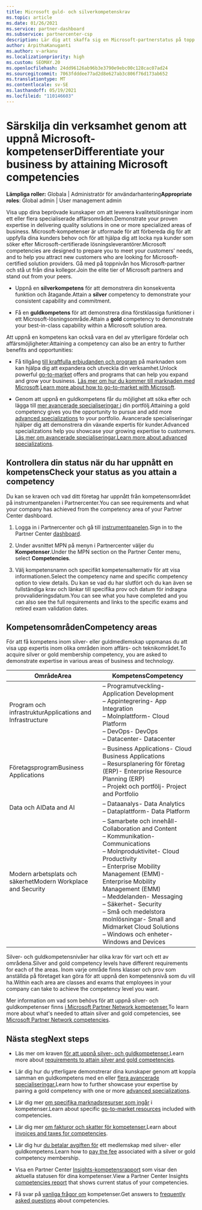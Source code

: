 ```yaml
---
title: Microsoft guld- och silverkompetenskrav
ms.topic: article
ms.date: 01/26/2021
ms.service: partner-dashboard
ms.subservice: partnercenter-csp
description: Lär dig att skaffa sig en Microsoft-partnerstatus på topp och locka nya kunder genom att uppfylla kompetenskraven för att tjäna guld- och silvermedlemskapsnivåer.
author: ArpithaKanuganti
ms.author: v-arkanu
ms.localizationpriority: high
ms.custom: SEOMAY.20
ms.openlocfilehash: 24dd96126ab96b3e3790e9ebc00c128cac07ad24
ms.sourcegitcommit: 7063fdddee77ad2d8e627ab3c806f76d173ab652
ms.translationtype: MT
ms.contentlocale: sv-SE
ms.lasthandoff: 05/19/2021
ms.locfileid: "110146603"
---
```

# <a name="differentiate-your-business-by-attaining-microsoft-competencies"></a><span data-ttu-id="51c8d-103">Särskilja din verksamhet genom att uppnå Microsoft-kompetenser</span><span class="sxs-lookup"><span data-stu-id="51c8d-103">Differentiate your business by attaining Microsoft competencies</span></span>

<span data-ttu-id="51c8d-104">**Lämpliga roller:** Globala | Administratör för användarhantering</span><span class="sxs-lookup"><span data-stu-id="51c8d-104">**Appropriate roles**: Global admin | User management admin</span></span>

<span data-ttu-id="51c8d-105">Visa upp dina beprövade kunskaper om att leverera kvalitetslösningar inom ett eller flera specialiserade affärsområden.</span><span class="sxs-lookup"><span data-stu-id="51c8d-105">Demonstrate your proven expertise in delivering quality solutions in one or more specialized areas of business.</span></span> <span data-ttu-id="51c8d-106">Microsoft-kompetenser är utformade för att förbereda dig för att uppfylla dina kunders behov och för att hjälpa dig att locka nya kunder som söker efter Microsoft-certifierade lösningsleverantörer.</span><span class="sxs-lookup"><span data-stu-id="51c8d-106">Microsoft competencies are designed to prepare you to meet your customers' needs, and to help you attract new customers who are looking for Microsoft-certified solution providers.</span></span> <span data-ttu-id="51c8d-107">Gå med på toppnivån hos Microsoft-partner och stå ut från dina kollegor.</span><span class="sxs-lookup"><span data-stu-id="51c8d-107">Join the elite tier of Microsoft partners and stand out from your peers.</span></span>

- <span data-ttu-id="51c8d-108">Uppnå en **silverkompetens** för att demonstrera din konsekventa funktion och åtagande.</span><span class="sxs-lookup"><span data-stu-id="51c8d-108">Attain a **silver** competency to demonstrate your consistent capability and commitment.</span></span>

- <span data-ttu-id="51c8d-109">Få en **guldkompetens** för att demonstrera dina förstklassiga funktioner i ett Microsoft-lösningsområde.</span><span class="sxs-lookup"><span data-stu-id="51c8d-109">Attain a **gold** competency to demonstrate your best-in-class capability within a Microsoft solution area.</span></span>

<span data-ttu-id="51c8d-110">Att uppnå en kompetens kan också vara en del av ytterligare fördelar och affärsmöjligheter:</span><span class="sxs-lookup"><span data-stu-id="51c8d-110">Attaining a competency can also be an entry to further benefits and opportunities:</span></span>

- <span data-ttu-id="51c8d-111">Få tillgång [till kraftfulla erbjudanden och program](mpn-learn-about-go-to-market-benefits.md) på marknaden som kan hjälpa dig att expandera och utveckla din verksamhet.</span><span class="sxs-lookup"><span data-stu-id="51c8d-111">Unlock powerful [go-to-market](mpn-learn-about-go-to-market-benefits.md) offers and programs that can help you expand and grow your business.</span></span> <span data-ttu-id="51c8d-112">[Läs mer om hur du kommer till marknaden med Microsoft](https://partner.microsoft.com/solutions/go-to-market).</span><span class="sxs-lookup"><span data-stu-id="51c8d-112">[Learn more about how to go-to-market with Microsoft](https://partner.microsoft.com/solutions/go-to-market).</span></span>

- <span data-ttu-id="51c8d-113">Genom att uppnå en guldkompetens får du möjlighet att söka efter och lägga till [mer avancerade specialiseringar i](advanced-specializations.md) din portfölj.</span><span class="sxs-lookup"><span data-stu-id="51c8d-113">Attaining a gold competency gives you the opportunity to pursue and add more [advanced specializations](advanced-specializations.md) to your portfolio.</span></span> <span data-ttu-id="51c8d-114">Avancerade specialiseringar hjälper dig att demonstrera din växande expertis för kunder.</span><span class="sxs-lookup"><span data-stu-id="51c8d-114">Advanced specializations help you showcase your growing expertise to customers.</span></span> <span data-ttu-id="51c8d-115">[Läs mer om avancerade specialiseringar.](https://partner.microsoft.com/membership/advanced-specialization)</span><span class="sxs-lookup"><span data-stu-id="51c8d-115">[Learn more about advanced specializations](https://partner.microsoft.com/membership/advanced-specialization).</span></span>

## <a name="check-your-status-as-you-attain-a-competency"></a><span data-ttu-id="51c8d-116">Kontrollera din status när du har uppnått en kompetens</span><span class="sxs-lookup"><span data-stu-id="51c8d-116">Check your status as you attain a competency</span></span>

<span data-ttu-id="51c8d-117">Du kan se kraven och vad ditt företag har uppnått från kompetensområdet på instrumentpanelen i Partnercenter.</span><span class="sxs-lookup"><span data-stu-id="51c8d-117">You can see requirements and what your company has achieved from the competency area of your Partner Center dashboard.</span></span>

1. <span data-ttu-id="51c8d-118">Logga in i Partnercenter och gå till [instrumentpanelen](https://partner.microsoft.com/dashboard/home).</span><span class="sxs-lookup"><span data-stu-id="51c8d-118">Sign in to the Partner Center [dashboard](https://partner.microsoft.com/dashboard/home).</span></span>

2. <span data-ttu-id="51c8d-119">Under avsnittet MPN på menyn i Partnercenter väljer du **Kompetenser**.</span><span class="sxs-lookup"><span data-stu-id="51c8d-119">Under the MPN section on the Partner Center menu, select **Competencies**.</span></span>

3. <span data-ttu-id="51c8d-120">Välj kompetensnamn och specifikt kompetensalternativ för att visa informationen.</span><span class="sxs-lookup"><span data-stu-id="51c8d-120">Select the competency name and specific competency option to view details.</span></span> <span data-ttu-id="51c8d-121">Du kan se vad du har slutfört och du kan även se fullständiga krav och länkar till specifika prov och datum för indragna provvalideringsdatum.</span><span class="sxs-lookup"><span data-stu-id="51c8d-121">You can see what you have completed and you can also see the full requirements and links to the specific exams and retired exam validation dates.</span></span>

## <a name="competency-areas"></a><span data-ttu-id="51c8d-122">Kompetensområden</span><span class="sxs-lookup"><span data-stu-id="51c8d-122">Competency areas</span></span>

<span data-ttu-id="51c8d-123">För att få kompetens inom silver- eller guldmedlemskap uppmanas du att visa upp expertis inom olika områden inom affärs- och teknikområdet.</span><span class="sxs-lookup"><span data-stu-id="51c8d-123">To acquire silver or gold membership competency, you are asked to demonstrate expertise in various areas of business and technology.</span></span>

|<span data-ttu-id="51c8d-124">**Område**</span><span class="sxs-lookup"><span data-stu-id="51c8d-124">**Area**</span></span>            |<span data-ttu-id="51c8d-125">**Kompetens**</span><span class="sxs-lookup"><span data-stu-id="51c8d-125">**Competency**</span></span>                    |
|--------------------|--------------------------------|
|<span data-ttu-id="51c8d-126">Program och infrastruktur</span><span class="sxs-lookup"><span data-stu-id="51c8d-126">Applications and Infrastructure</span></span>| <span data-ttu-id="51c8d-127">– Programutveckling</span><span class="sxs-lookup"><span data-stu-id="51c8d-127">- Application Development</span></span><br/> <span data-ttu-id="51c8d-128">– Appintegrering</span><span class="sxs-lookup"><span data-stu-id="51c8d-128">- App Integration</span></span><br/> <span data-ttu-id="51c8d-129">– Molnplattform</span><span class="sxs-lookup"><span data-stu-id="51c8d-129">- Cloud Platform</span></span><br/> <span data-ttu-id="51c8d-130">– DevOps</span><span class="sxs-lookup"><span data-stu-id="51c8d-130">- DevOps</span></span><br/> <span data-ttu-id="51c8d-131">– Datacenter</span><span class="sxs-lookup"><span data-stu-id="51c8d-131">- Datacenter</span></span> |
|<span data-ttu-id="51c8d-132">Företagsprogram</span><span class="sxs-lookup"><span data-stu-id="51c8d-132">Business Applications</span></span> | <span data-ttu-id="51c8d-133">– Business Applications</span><span class="sxs-lookup"><span data-stu-id="51c8d-133">- Cloud Business Applications</span></span></br> <span data-ttu-id="51c8d-134">– Resursplanering för företag (ERP)</span><span class="sxs-lookup"><span data-stu-id="51c8d-134">- Enterprise Resource Planning (ERP)</span></span></br> <span data-ttu-id="51c8d-135">– Projekt och portfölj</span><span class="sxs-lookup"><span data-stu-id="51c8d-135">- Project and Portfolio</span></span> |
|<span data-ttu-id="51c8d-136">Data och AI</span><span class="sxs-lookup"><span data-stu-id="51c8d-136">Data and AI</span></span>| <span data-ttu-id="51c8d-137">– Dataanalys</span><span class="sxs-lookup"><span data-stu-id="51c8d-137">- Data Analytics</span></span><br/> <span data-ttu-id="51c8d-138">– Dataplattform</span><span class="sxs-lookup"><span data-stu-id="51c8d-138">- Data Platform</span></span> |
|<span data-ttu-id="51c8d-139">Modern arbetsplats och säkerhet</span><span class="sxs-lookup"><span data-stu-id="51c8d-139">Modern Workplace and Security</span></span> | <span data-ttu-id="51c8d-140">– Samarbete och innehåll</span><span class="sxs-lookup"><span data-stu-id="51c8d-140">- Collaboration and Content</span></span><br/> <span data-ttu-id="51c8d-141">– Kommunikation</span><span class="sxs-lookup"><span data-stu-id="51c8d-141">- Communications</span></span><br/> <span data-ttu-id="51c8d-142">– Molnproduktivitet</span><span class="sxs-lookup"><span data-stu-id="51c8d-142">- Cloud Productivity</span></span><br/> <span data-ttu-id="51c8d-143">– Enterprise Mobility Management (EMM)</span><span class="sxs-lookup"><span data-stu-id="51c8d-143">- Enterprise Mobility Management (EMM)</span></span><br/> <span data-ttu-id="51c8d-144">– Meddelanden</span><span class="sxs-lookup"><span data-stu-id="51c8d-144">- Messaging</span></span><br/> <span data-ttu-id="51c8d-145">– Säkerhet</span><span class="sxs-lookup"><span data-stu-id="51c8d-145">- Security</span></span><br/> <span data-ttu-id="51c8d-146">– Små och medelstora molnlösningar</span><span class="sxs-lookup"><span data-stu-id="51c8d-146">- Small and Midmarket Cloud Solutions</span></span><br/> <span data-ttu-id="51c8d-147">– Windows och enheter</span><span class="sxs-lookup"><span data-stu-id="51c8d-147">- Windows and Devices</span></span> |

<span data-ttu-id="51c8d-148">Silver- och guldkompetensnivåer har olika krav för vart och ett av områdena.</span><span class="sxs-lookup"><span data-stu-id="51c8d-148">Silver and gold competency levels have different requirements for each of the areas.</span></span> <span data-ttu-id="51c8d-149">Inom varje område finns klasser och prov som anställda på företaget kan göra för att uppnå den kompetensnivå som du vill ha.</span><span class="sxs-lookup"><span data-stu-id="51c8d-149">Within each area are classes and exams that employees in your company can take to achieve the competency level you want.</span></span> 

<span data-ttu-id="51c8d-150">Mer information om vad som behövs för att uppnå silver- och guldkompetenser finns [i Microsoft Partner Network kompetenser.](https://partner.microsoft.com/membership/competencies)</span><span class="sxs-lookup"><span data-stu-id="51c8d-150">To learn more about what's needed to attain silver and gold competencies, see [Microsoft Partner Network competencies](https://partner.microsoft.com/membership/competencies).</span></span>

## <a name="next-steps"></a><span data-ttu-id="51c8d-151">Nästa steg</span><span class="sxs-lookup"><span data-stu-id="51c8d-151">Next steps</span></span>

- <span data-ttu-id="51c8d-152">Läs mer om kraven [för att uppnå silver- och guldkompetenser.](https://partner.microsoft.com/membership/competencies)</span><span class="sxs-lookup"><span data-stu-id="51c8d-152">Learn more about [requirements to attain silver and gold competencies](https://partner.microsoft.com/membership/competencies).</span></span>

- <span data-ttu-id="51c8d-153">Lär dig hur du ytterligare demonstrerar dina kunskaper genom att koppla samman en guldkompetens med en eller [flera avancerade specialiseringar.](advanced-specializations.md)</span><span class="sxs-lookup"><span data-stu-id="51c8d-153">Learn how to further showcase your expertise by pairing a gold competency with one or more [advanced specializations](advanced-specializations.md).</span></span>

- <span data-ttu-id="51c8d-154">Lär dig mer [om specifika marknadsresurser som ingår](mpn-learn-about-go-to-market-benefits.md) i kompetenser.</span><span class="sxs-lookup"><span data-stu-id="51c8d-154">Learn about specific [go-to-market resources](mpn-learn-about-go-to-market-benefits.md) included with competencies.</span></span>

- <span data-ttu-id="51c8d-155">Lär dig mer [om fakturor och skatter för kompetenser.](mpn-view-print-maps-invoice.md)</span><span class="sxs-lookup"><span data-stu-id="51c8d-155">Learn about [invoices and taxes for competencies](mpn-view-print-maps-invoice.md).</span></span>

- <span data-ttu-id="51c8d-156">Lär dig hur [du betalar avgiften för](mpn-pay-fee-silver-gold-competency.md) ett medlemskap med silver- eller guldkompetens.</span><span class="sxs-lookup"><span data-stu-id="51c8d-156">Learn how to [pay the fee](mpn-pay-fee-silver-gold-competency.md) associated with a silver or gold competency membership.</span></span>

- <span data-ttu-id="51c8d-157">Visa en Partner Center [Insights-kompetensrapport](pci-competencies-report.md) som visar den aktuella statusen för dina kompetenser.</span><span class="sxs-lookup"><span data-stu-id="51c8d-157">View a Partner Center Insights [competencies report](pci-competencies-report.md) that shows current status of your competencies.</span></span>

- <span data-ttu-id="51c8d-158">Få svar på [vanliga frågor om](competencies-faq.md) kompetenser.</span><span class="sxs-lookup"><span data-stu-id="51c8d-158">Get answers to [frequently asked questions](competencies-faq.md) about competencies.</span></span>
